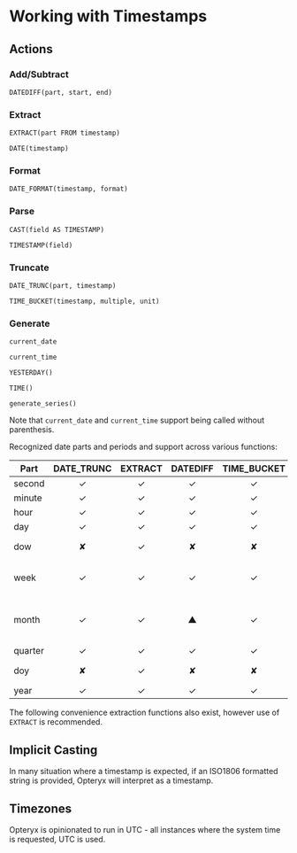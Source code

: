 # Working with Timestamps

## Actions

### Add/Subtract

~~~
DATEDIFF(part, start, end)
~~~
<!---
### Construct
--->
### Extract

~~~
EXTRACT(part FROM timestamp)
~~~
~~~
DATE(timestamp)
~~~

### Format

~~~
DATE_FORMAT(timestamp, format)
~~~

### Parse

~~~
CAST(field AS TIMESTAMP)
~~~
~~~
TIMESTAMP(field)
~~~

### Truncate

~~~
DATE_TRUNC(part, timestamp)
~~~
~~~
TIME_BUCKET(timestamp, multiple, unit)
~~~

### Generate

~~~
current_date
~~~
~~~
current_time
~~~
~~~
YESTERDAY()
~~~
~~~
TIME()
~~~
~~~
generate_series()
~~~

Note that `current_date` and `current_time` support being called without parenthesis.


Recognized date parts and periods and support across various functions:

Part     | DATE_TRUNC | EXTRACT | DATEDIFF | TIME_BUCKET | Notes
-------- | :--------: | :-----: | :------: | :---------: | ----
second   | ✓          | ✓       | ✓        | ✓           |
minute   | ✓          | ✓       | ✓        | ✓           |
hour     | ✓          | ✓       | ✓        | ✓           |
day      | ✓          | ✓       | ✓        | ✓           |
dow      | ✘          | ✓       | ✘        | ✘           | day of week
week     | ✓          | ✓       | ✓        | ✓           | iso week i.e. to monday
month    | ✓          | ✓       | ▲        | ✓           | DATEFIFF unreliable calculating months
quarter  | ✓          | ✓       | ✓        | ✓           |
doy      | ✘          | ✓       | ✘        | ✘           | day of year
year     | ✓          | ✓       | ✓        | ✓           |

The following convenience extraction functions also exist, however use of `EXTRACT` is recommended.

## Implicit Casting

In many situation where a timestamp is expected, if an ISO1806 formatted string is provided, Opteryx will interpret as a timestamp.

## Timezones

Opteryx is opinionated to run in UTC - all instances where the system time is requested, UTC is used.